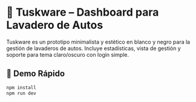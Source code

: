 # 🐘 Tuskware – Dashboard para Lavadero de Autos

Tuskware es un prototipo minimalista y estético en blanco y negro para la gestión de lavaderos de autos. Incluye estadísticas, vista de gestión y soporte para tema claro/oscuro con login simple.

## 🚀 Demo Rápido

```bash
npm install
npm run dev
